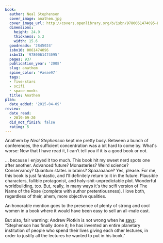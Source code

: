 ```yaml
---
book:
  author: Neal Stephenson
  cover_image: anathem.jpg
  cover_image_url: http://covers.openlibrary.org/b/isbn/9780061474095-L.jpg
  dimensions:
    height: 24.0
    thickness: 5.2
    width: 15.6
  goodreads: '2845024'
  isbn10: 0061474096
  isbn13: '9780061474095'
  pages: 937
  publication_year: '2008'
  slug: anathem
  spine_color: '#aeae97'
  tags:
  - five-stars
  - scifi
  - space-monks
  title: Anathem
plan:
  date_added: '2015-04-09'
review:
  date_read:
  - 2019-09-20
  did_not_finish: false
  rating: 5
---
```


Anathem by *Neal Stephenson* kept me pretty busy. Between a bunch of conferences, the sufficient concentration was a bit
hard to come by. What's worse: Now that I have read it, I can't tell you if it is a good book or not.

… because I enjoyed it too much. This book hit my sweet nerd spots one after another. Advanced future? Monasteries?
Weird science? Conservancy? Quantum states in brains? Spaaaaaace? Yes, please. For me, this book is just fantastic, and
I'll definitely return to it in the future. Plausible characters, fallible protagonist, and holy-shit-unpredictable
plot. Wonderful worldbuilding, too. But, really, in many ways it's the scifi version of The Name of the Rose (complete
with author pretentiousness). I love both, regardless of their, ahem, more objective qualities.

An honorable mention goes to the presence of plenty of strong and cool women in a book where it would have been easy to
sell an all-male cast.

But also, fair warning: Andrew Plotkin is not wrong when he
[says](https://www.eblong.com/zarf/bookscan/review/stephenson_neal_anathem.html): "Stephenson has finally done it; he
has invented an entire planetary institution of people who spend their lives giving each other lectures, in order to
justify all the lectures he wanted to put in his book."
